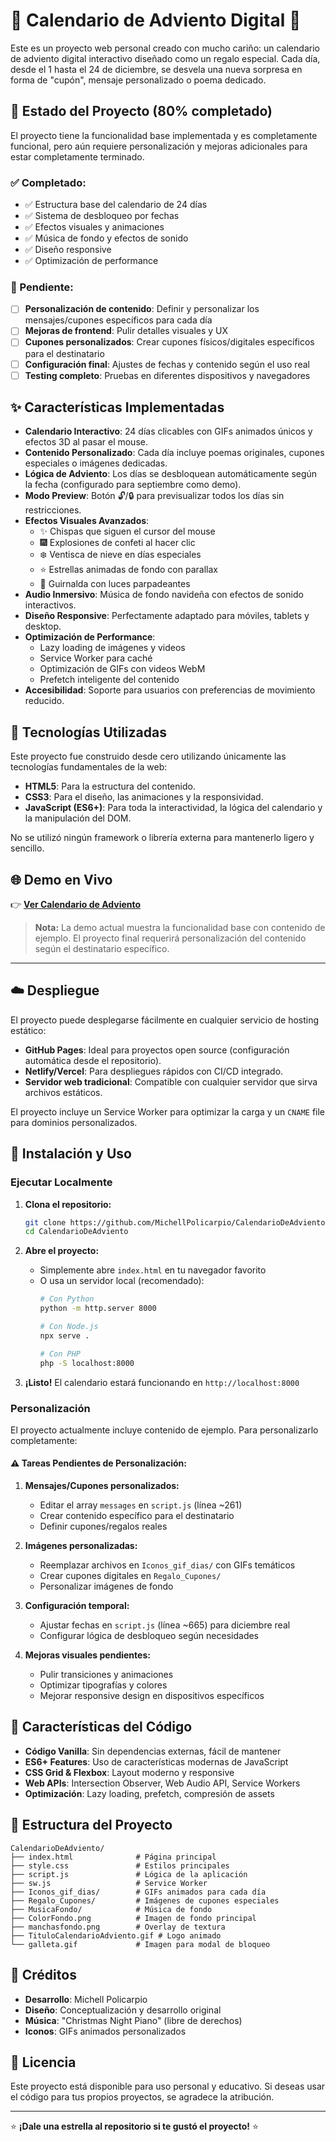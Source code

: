 # 🎄 Calendario de Adviento Digital 🎄

Este es un proyecto web personal creado con mucho cariño: un calendario de adviento digital interactivo diseñado como un regalo especial. Cada día, desde el 1 hasta el 24 de diciembre, se desvela una nueva sorpresa en forma de "cupón", mensaje personalizado o poema dedicado.

## 🚧 Estado del Proyecto (80% completado)

El proyecto tiene la funcionalidad base implementada y es completamente funcional, pero aún requiere personalización y mejoras adicionales para estar completamente terminado.

### ✅ Completado:
- ✅ Estructura base del calendario de 24 días
- ✅ Sistema de desbloqueo por fechas
- ✅ Efectos visuales y animaciones
- ✅ Música de fondo y efectos de sonido
- ✅ Diseño responsive
- ✅ Optimización de performance

### 🔄 Pendiente:
- [ ] **Personalización de contenido**: Definir y personalizar los mensajes/cupones específicos para cada día
- [ ] **Mejoras de frontend**: Pulir detalles visuales y UX
- [ ] **Cupones personalizados**: Crear cupones físicos/digitales específicos para el destinatario
- [ ] **Configuración final**: Ajustes de fechas y contenido según el uso real
- [ ] **Testing completo**: Pruebas en diferentes dispositivos y navegadores

## ✨ Características Implementadas

- **Calendario Interactivo**: 24 días clicables con GIFs animados únicos y efectos 3D al pasar el mouse.
- **Contenido Personalizado**: Cada día incluye poemas originales, cupones especiales o imágenes dedicadas.
- **Lógica de Adviento**: Los días se desbloquean automáticamente según la fecha (configurado para septiembre como demo).
- **Modo Preview**: Botón 🔓/🔒 para previsualizar todos los días sin restricciones.
- **Efectos Visuales Avanzados**:
  - ✨ Chispas que siguen el cursor del mouse
  - 🎆 Explosiones de confeti al hacer clic
  - ❄️ Ventisca de nieve en días especiales
  - ⭐ Estrellas animadas de fondo con parallax
  - 🎄 Guirnalda con luces parpadeantes
- **Audio Inmersivo**: Música de fondo navideña con efectos de sonido interactivos.
- **Diseño Responsive**: Perfectamente adaptado para móviles, tablets y desktop.
- **Optimización de Performance**:
  - Lazy loading de imágenes y videos
  - Service Worker para caché
  - Optimización de GIFs con videos WebM
  - Prefetch inteligente del contenido
- **Accesibilidad**: Soporte para usuarios con preferencias de movimiento reducido.

## 🚀 Tecnologías Utilizadas

Este proyecto fue construido desde cero utilizando únicamente las tecnologías fundamentales de la web:

- **HTML5**: Para la estructura del contenido.
- **CSS3**: Para el diseño, las animaciones y la responsividad.
- **JavaScript (ES6+)**: Para toda la interactividad, la lógica del calendario y la manipulación del DOM.

No se utilizó ningún framework o librería externa para mantenerlo ligero y sencillo.

## 🌐 Demo en Vivo

👉 **[Ver Calendario de Adviento](https://michellpolicarpio.github.io/CalendarioDeAdviento/)**

> **Nota:** La demo actual muestra la funcionalidad base con contenido de ejemplo. El proyecto final requerirá personalización del contenido según el destinatario específico.

---

## ☁️ Despliegue

El proyecto puede desplegarse fácilmente en cualquier servicio de hosting estático:

- **GitHub Pages**: Ideal para proyectos open source (configuración automática desde el repositorio).
- **Netlify/Vercel**: Para despliegues rápidos con CI/CD integrado.
- **Servidor web tradicional**: Compatible con cualquier servidor que sirva archivos estáticos.

El proyecto incluye un Service Worker para optimizar la carga y un `CNAME` file para dominios personalizados.

## 🚀 Instalación y Uso

### Ejecutar Localmente

1. **Clona el repositorio:**
   ```bash
   git clone https://github.com/MichellPolicarpio/CalendarioDeAdviento.git
   cd CalendarioDeAdviento
   ```

2. **Abre el proyecto:**
   - Simplemente abre `index.html` en tu navegador favorito
   - O usa un servidor local (recomendado):
     ```bash
     # Con Python
     python -m http.server 8000
     
     # Con Node.js
     npx serve .
     
     # Con PHP
     php -S localhost:8000
     ```

3. **¡Listo!** El calendario estará funcionando en `http://localhost:8000`

### Personalización

El proyecto actualmente incluye contenido de ejemplo. Para personalizarlo completamente:

#### ⚠️ Tareas Pendientes de Personalización:

1. **Mensajes/Cupones personalizados:**
   - Editar el array `messages` en `script.js` (línea ~261)
   - Crear contenido específico para el destinatario
   - Definir cupones/regalos reales

2. **Imágenes personalizadas:**
   - Reemplazar archivos en `Iconos_gif_dias/` con GIFs temáticos
   - Crear cupones digitales en `Regalo_Cupones/`
   - Personalizar imágenes de fondo

3. **Configuración temporal:**
   - Ajustar fechas en `script.js` (línea ~665) para diciembre real
   - Configurar lógica de desbloqueo según necesidades

4. **Mejoras visuales pendientes:**
   - Pulir transiciones y animaciones
   - Optimizar tipografías y colores
   - Mejorar responsive design en dispositivos específicos

## 🎯 Características del Código

- **Código Vanilla**: Sin dependencias externas, fácil de mantener
- **ES6+ Features**: Uso de características modernas de JavaScript
- **CSS Grid & Flexbox**: Layout moderno y responsive
- **Web APIs**: Intersection Observer, Web Audio API, Service Workers
- **Optimización**: Lazy loading, prefetch, compresión de assets

## 📁 Estructura del Proyecto

```
CalendarioDeAdviento/
├── index.html              # Página principal
├── style.css               # Estilos principales
├── script.js               # Lógica de la aplicación
├── sw.js                   # Service Worker
├── Iconos_gif_dias/        # GIFs animados para cada día
├── Regalo_Cupones/         # Imágenes de cupones especiales
├── MusicaFondo/            # Música de fondo
├── ColorFondo.png          # Imagen de fondo principal
├── manchasfondo.png        # Overlay de textura
├── TituloCalendarioAdviento.gif # Logo animado
└── galleta.gif             # Imagen para modal de bloqueo
```

## 🎨 Créditos

- **Desarrollo**: Michell Policarpio
- **Diseño**: Conceptualización y desarrollo original
- **Música**: "Christmas Night Piano" (libre de derechos)
- **Iconos**: GIFs animados personalizados

## 📄 Licencia

Este proyecto está disponible para uso personal y educativo. Si deseas usar el código para tus propios proyectos, se agradece la atribución.

---

⭐ **¡Dale una estrella al repositorio si te gustó el proyecto!** ⭐
